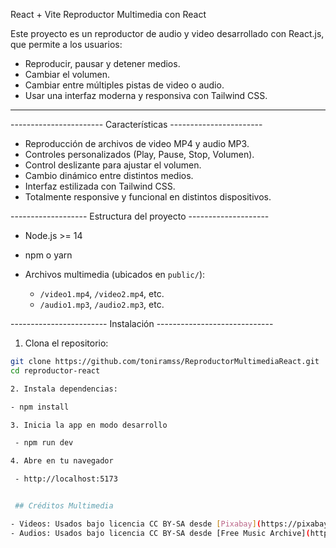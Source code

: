 React + Vite
Reproductor Multimedia con React

Este proyecto es un reproductor de audio y video desarrollado con React.js, que permite a los usuarios:
- Reproducir, pausar y detener medios.
- Cambiar el volumen.
- Cambiar entre múltiples pistas de video o audio.
- Usar una interfaz moderna y responsiva con Tailwind CSS.

---

----------------------- Características -----------------------

- Reproducción de archivos de video MP4 y audio MP3.
- Controles personalizados (Play, Pause, Stop, Volumen).
- Control deslizante para ajustar el volumen.
- Cambio dinámico entre distintos medios.
- Interfaz estilizada con Tailwind CSS.
- Totalmente responsive y funcional en distintos dispositivos.



------------------- Estructura del proyecto --------------------

- Node.js >= 14

- npm o yarn

- Archivos multimedia (ubicados en `public/`):
  - `/video1.mp4`, `/video2.mp4`, etc.
  - `/audio1.mp3`, `/audio2.mp3`, etc.



------------------------ Instalación -----------------------------

1. Clona el repositorio:

```bash
git clone https://github.com/toniramss/ReproductorMultimediaReact.git
cd reproductor-react

2. Instala dependencias:

- npm install

3. Inicia la app en modo desarrollo

 - npm run dev

4. Abre en tu navegador

 - http://localhost:5173


 ## Créditos Multimedia

- Videos: Usados bajo licencia CC BY-SA desde [Pixabay](https://pixabay.com/)
- Audios: Usados bajo licencia CC BY-SA desde [Free Music Archive](https://freemusicarchive.org/)
